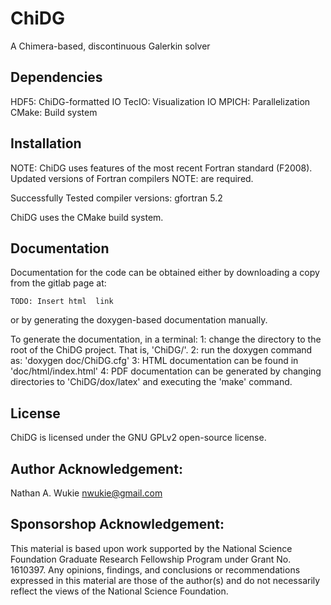 # ChiDG
A Chimera-based, discontinuous Galerkin solver





## Dependencies

HDF5: ChiDG-formatted IO
TecIO: Visualization IO
MPICH: Parallelization
CMake: Build system



## Installation

NOTE: ChiDG uses features of the most recent Fortran standard (F2008). Updated versions of Fortran compilers
NOTE: are required.

Successfully Tested compiler versions:
    gfortran 5.2


ChiDG uses the CMake build system.




## Documentation

Documentation for the code can be obtained either by downloading a copy from the gitlab page at:

    TODO: Insert html  link

or by generating the doxygen-based documentation manually. 

To generate the documentation, in a terminal:
    1: change the directory to the root of the ChiDG project. That is, 'ChiDG/'.
    2: run the doxygen command as:  'doxygen doc/ChiDG.cfg' 
    3: HTML documentation can be found in 'doc/html/index.html'
    4: PDF documentation can be generated by changing directories to 'ChiDG/dox/latex' and
       executing the 'make' command.



## License
ChiDG is licensed under the GNU GPLv2 open-source license.



## Author Acknowledgement:
Nathan A. Wukie   nwukie@gmail.com






## Sponsorshop Acknowledgement:
This material is based upon work supported by the National Science Foundation Graduate Research Fellowship Program under Grant No. 1610397. 
Any opinions, findings, and conclusions or recommendations expressed in this material are those of the author(s) and do not necessarily 
reflect the views of the National Science Foundation.





































